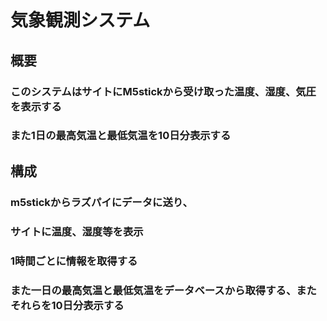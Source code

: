 # 気象観測システム

## 概要
### このシステムはサイトにM5stickから受け取った温度、湿度、気圧を表示する
### また1日の最高気温と最低気温を10日分表示する


## 構成
### m5stickからラズパイにデータに送り、
### サイトに温度、湿度等を表示
### 1時間ごとに情報を取得する
### また一日の最高気温と最低気温をデータベースから取得する、またそれらを10日分表示する

